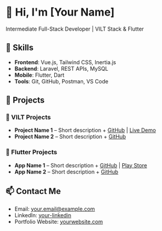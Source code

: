 # 👋 Hi, I'm [Your Name]
Intermediate Full-Stack Developer | VILT Stack & Flutter

## 💼 Skills
- **Frontend**: Vue.js, Tailwind CSS, Inertia.js
- **Backend**: Laravel, REST APIs, MySQL
- **Mobile**: Flutter, Dart
- **Tools**: Git, GitHub, Postman, VS Code

## 📁 Projects
### 🚀 VILT Projects
- **Project Name 1** – Short description + [GitHub](#) | [Live Demo](#)
- **Project Name 2** – Short description + [GitHub](#)

### 📱 Flutter Projects
- **App Name 1** – Short description + [GitHub](#) | [Play Store](#)
- **App Name 2** – Short description + [GitHub](#)

## 📫 Contact Me
- Email: your.email@example.com
- LinkedIn: [your-linkedin](#)
- Portfolio Website: [yourwebsite.com](#)
